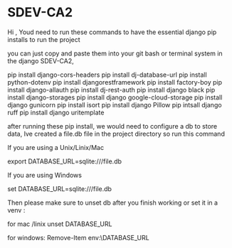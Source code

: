 # SDEV-CA2

Hi , Youd need to run these commands to have the essential django pip installs to run the project 

you can just copy and paste them into your git bash or terminal system in the django SDEV-CA2, 


pip install django-cors-headers
pip install dj-database-url
pip install python-dotenv
pip install djangorestframework
pip install factory-boy
pip install django-allauth
pip install dj-rest-auth
pip install django black
pip install django-storages
pip install django google-cloud-storage
pip install django gunicorn
pip install isort
pip install django Pillow
pip intsall django ruff
pip install django uritemplate


after running these pip install, we would need to configure a db to store data, 
Ive created a file.db file in the project directory so run this command 

If you are using a Unix/Linix/Mac

export DATABASE_URL=sqlite:///file.db   


If you are using Windows 

set DATABASE_URL=sqlite:///file.db


Then please make sure to unset db after you finish working or set it in a venv :

for mac /linix 
unset DATABASE_URL

for windows:
Remove-Item env:\DATABASE_URL